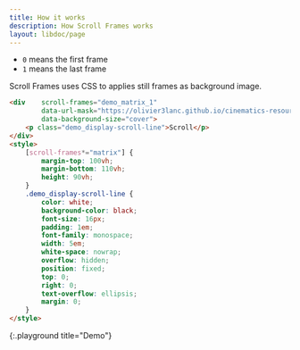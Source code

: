 ```yaml
---
title: How it works
description: How Scroll Frames works
layout: libdoc/page
---
```


* `0` means the first frame
* `1` means the last frame

Scroll Frames uses CSS to applies still frames as background image.

```html
<div    scroll-frames="demo_matrix_1"
        data-url-mask="https://olivier3lanc.github.io/cinematics-resources/matrix_bullet_time_b/matrix_bullet_time_b_|1 to 197|.webp"
        data-background-size="cover">
    <p class="demo_display-scroll-line">Scroll</p>
</div>
<style>
    [scroll-frames*="matrix"] { 
        margin-top: 100vh;
        margin-bottom: 110vh;
        height: 90vh;
    }
    .demo_display-scroll-line {
        color: white;
        background-color: black;
        font-size: 16px;
        padding: 1em;
        font-family: monospace;
        width: 5em;
        white-space: nowrap;
        overflow: hidden;
        position: fixed;
        top: 0;
        right: 0;
        text-overflow: ellipsis;
        margin: 0;
    }
</style>
```
{:.playground title="Demo"}
